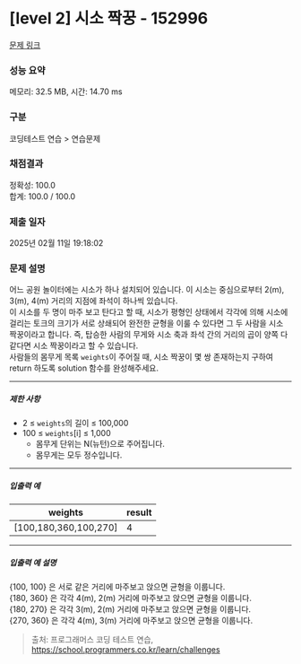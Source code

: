 # [level 2] 시소 짝꿍 - 152996 

[문제 링크](https://school.programmers.co.kr/learn/courses/30/lessons/152996?language=csharp) 

### 성능 요약

메모리: 32.5 MB, 시간: 14.70 ms

### 구분

코딩테스트 연습 > 연습문제

### 채점결과

정확성: 100.0<br/>합계: 100.0 / 100.0

### 제출 일자

2025년 02월 11일 19:18:02

### 문제 설명

<p>어느 공원 놀이터에는 시소가 하나 설치되어 있습니다. 이 시소는 중심으로부터 2(m), 3(m), 4(m) 거리의 지점에 좌석이 하나씩 있습니다.<br>
이 시소를 두 명이 마주 보고 탄다고 할 때, 시소가 평형인 상태에서 각각에 의해 시소에 걸리는 토크의 크기가 서로 상쇄되어 완전한 균형을 이룰 수 있다면 그 두 사람을 시소 짝꿍이라고 합니다. 즉, 탑승한 사람의 무게와 시소 축과 좌석 간의 거리의 곱이 양쪽 다 같다면 시소 짝꿍이라고 할 수 있습니다.<br>
사람들의 몸무게 목록 <code>weights</code>이 주어질 때, 시소 짝꿍이 몇 쌍 존재하는지 구하여 return 하도록 solution 함수를 완성해주세요.</p>

<hr>

<h5>제한 사항</h5>

<ul>
<li>2 ≤ <code>weights</code>의 길이 ≤ 100,000</li>
<li>100 ≤ <code>weights</code>[i] ≤ 1,000

<ul>
<li>몸무게 단위는 N(뉴턴)으로 주어집니다.</li>
<li>몸무게는 모두 정수입니다.</li>
</ul></li>
</ul>

<hr>

<h5>입출력 예</h5>
<table class="table">
        <thead><tr>
<th>weights</th>
<th>result</th>
</tr>
</thead>
        <tbody><tr>
<td>[100,180,360,100,270]</td>
<td>4</td>
</tr>
</tbody>
      </table>
<hr>

<h5>입출력 예 설명</h5>

<p>{100, 100} 은 서로 같은 거리에 마주보고 앉으면 균형을 이룹니다.<br>
{180, 360} 은 각각 4(m), 2(m) 거리에 마주보고 앉으면 균형을 이룹니다.<br>
{180, 270} 은 각각 3(m), 2(m) 거리에 마주보고 앉으면 균형을 이룹니다.<br>
{270, 360} 은 각각 4(m), 3(m) 거리에 마주보고 앉으면 균형을 이룹니다.</p>


> 출처: 프로그래머스 코딩 테스트 연습, https://school.programmers.co.kr/learn/challenges